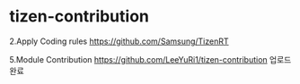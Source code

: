 # tizen-contribution


2.Apply Coding rules
https://github.com/Samsung/TizenRT

5.Module Contribution
https://github.com/LeeYuRi1/tizen-contribution
업로드 완료
